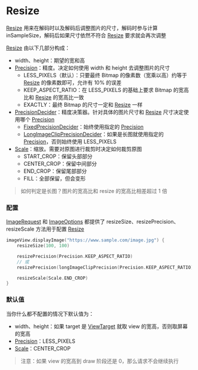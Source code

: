 # Resize

[Resize] 用来在解码时以及解码后调整图片的尺寸，解码时参与计算 inSampleSize，解码后如果尺寸依然不符合 [Resize] 要求就会再次调整

[Resize] 由以下几部分构成：

* width、height：期望的宽和高
* [Precision]：精度。决定如何使用 width 和 height 去调整图片的尺寸
    * LESS_PIXELS（默认）：只要最终 Bitmap 的像素数（宽乘以高）约等于 [Resize] 的像素数即可，允许有 10% 的误差
    * KEEP_ASPECT_RATIO：在 LESS_PIXELS 的基础上要求 Bitmap 的宽高比和 [Resize] 的宽高比一致
    * EXACTLY：最终 Bitmap 的尺寸一定和 [Resize] 一样
* [PrecisionDecider]：精度决策器。针对具体的图片尺寸和 [Resize] 尺寸决定使用哪个 [Precision]
    * [FixedPrecisionDecider]：始终使用指定的 [Precision]
    * [LongImageClipPrecisionDecider]：如果是长图就使用指定的 [Precision]，否则始终使用 LESS_PIXELS
* [Scale]：缩放。需要对原图进行裁剪时决定如何裁剪原图
    * START_CROP：保留头部部分
    * CENTER_CROP：保留中间部分
    * END_CROP：保留尾部部分
    * FILL：全部保留，但会变形

> 如何判定是长图？图片的宽高比和 resize 的宽高比相差超过 1 倍

### 配置

[ImageRequest] 和 [ImageOptions] 都提供了 resizeSize、resizePrecision、resizeScale 方法用于配置 [Resize]

```kotlin
imageView.displayImage("https://www.sample.com/image.jpg") {
    resizeSize(100, 100)

    resizePrecision(Precision.KEEP_ASPECT_RATIO)
    // 或
    resizePrecision(longImageClipPrecision(Precision.KEEP_ASPECT_RATIO))

    resizeScale(Scale.END_CROP)
}
```

### 默认值

当你什么都不配置的情况下默认值为：

* width、height：如果 target 是 [ViewTarget] 就取 view 的宽高，否则取屏幕的宽高
* [Precision]：LESS_PIXELS
* [Scale]：CENTER_CROP

> 注意：如果 view 的宽高到 draw 阶段还是 0，那么请求不会继续执行

[Resize]: ../../sketch/src/main/java/com/github/panpf/sketch/resize/Resize.kt

[Scale]: ../../sketch/src/main/java/com/github/panpf/sketch/resize/Scale.kt

[FixedPrecisionDecider]: ../../sketch/src/main/java/com/github/panpf/sketch/resize/FixedPrecisionDecider.kt

[LongImageClipPrecisionDecider]: ../../sketch/src/main/java/com/github/panpf/sketch/resize/LongImageClipPrecisionDecider.kt

[PrecisionDecider]: ../../sketch/src/main/java/com/github/panpf/sketch/resize/PrecisionDecider.kt

[Precision]: ../../sketch/src/main/java/com/github/panpf/sketch/resize/Precision.kt

[ViewTarget]: ../../sketch/src/main/java/com/github/panpf/sketch/target/ViewTarget.kt

[ImageRequest]: ../../sketch/src/main/java/com/github/panpf/sketch/request/ImageRequest.kt

[ImageOptions]: ../../sketch/src/main/java/com/github/panpf/sketch/request/ImageOptions.kt
